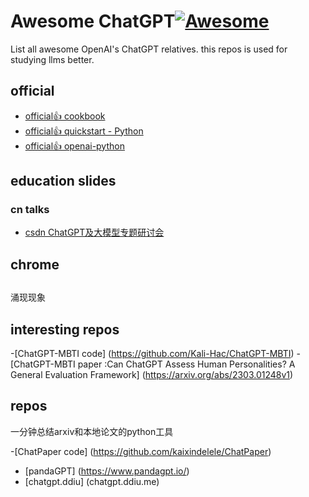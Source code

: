 # Awesome ChatGPT[![Awesome](https://awesome.re/badge.svg)](https://awesome.re)

List all awesome OpenAI's ChatGPT relatives. this repos is used for studying llms better.

## official
* [official👍 cookbook](https://github.com/openai/openai-cookbook) 
* [official👍 quickstart - Python](https://github.com/openai/openai-quickstart-python)
* [official👍 openai-python](https://github.com/openai/openai-python)
 

## education slides


### cn talks
- [csdn ChatGPT及大模型专题研讨会 ](https://live.csdn.net/room/wl5875/VC7Fm3CY?utm_medium=distribute.pc_video_live.none-task-liveroom-csdn&depth_1-utm_source=distribute.pc_video_live.none-task-liveroom-csdn&spm=1016.2107.3001.4252)


## chrome 


## 
涌现现象


## interesting repos
-[ChatGPT-MBTI code] (https://github.com/Kali-Hac/ChatGPT-MBTI)
-[ChatGPT-MBTI paper :Can ChatGPT Assess Human Personalities? A General Evaluation Framework] (https://arxiv.org/abs/2303.01248v1)


## repos

一分钟总结arxiv和本地论文的python工具 

-[ChatPaper code] (https://github.com/kaixindelele/ChatPaper)

- [pandaGPT] (https://www.pandagpt.io/)
- [chatgpt.ddiu] (chatgpt.ddiu.me)
